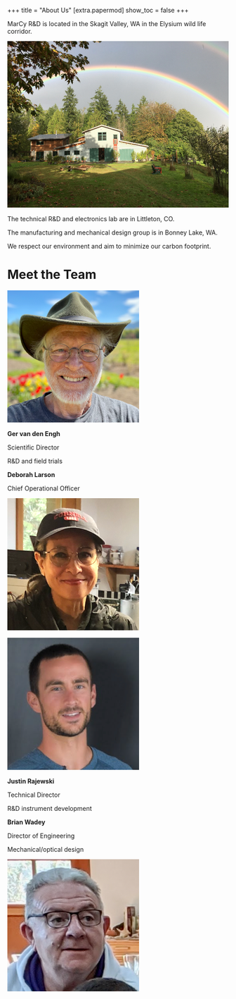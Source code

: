 +++
title = "About Us"
[extra.papermod]
show_toc = false
+++

MarCy R&D is located in the Skagit Valley, WA
in the Elysium wild life corridor.

![MarCy R&D](/images/lambda_dependant_reflection.jpg)

The technical R&D and electronics lab are in Littleton, CO.

The manufacturing and mechanical design group is in Bonney Lake, WA.

We respect our environment and aim to minimize our carbon footprint.

# Meet the Team

<div class="about-us-page">
<div class="about-us-container">

![Ger van den Engh](/images/ger.png)

<div class="about-us-text">

__Ger van den Engh__

Scientific Director

R&D and field trials

</div>
</div>

<div class="about-us-container">
<div class="about-us-text">

__Deborah Larson__

Chief Operational Officer

</div>

![Deborah Larson](/images/deborah.png)

</div>

<div class="about-us-container">

![Justin Rajewski](/images/justin.png)

<div class="about-us-text">

__Justin Rajewski__

Technical Director

R&D instrument development

</div>
</div>
<div class="about-us-container">
<div class="about-us-text">

__Brian Wadey__

Director of Engineering

Mechanical/optical design

</div>

![Brian Wadey](/images/brian.png)

</div>
</div>
